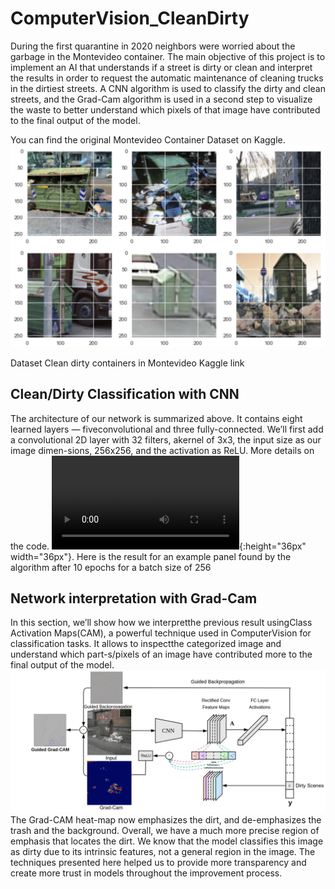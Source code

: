 # ComputerVision_CleanDirty

During the first quarantine in 2020 neighbors were worried about the garbage in the Montevideo container. The main objective of this project is to implement an AI that understands if a street is dirty or clean and interpret the results in order to request the automatic maintenance of cleaning trucks in the dirtiest streets. A CNN algorithm is used to classify the dirty and clean streets, and the Grad-Cam algorithm is used in a second step to visualize the waste to better understand which pixels of that image have contributed to the final output  of  the  model. 

You can find the original Montevideo Container Dataset on Kaggle.
![Dataset](Dataset.png)

Dataset Clean dirty containers in Montevideo Kaggle link

## Clean/Dirty Classification with CNN
The architecture of our network is summarized above.  It contains eight learned layers — fiveconvolutional  and  three  fully-connected.   We’ll first add a convolutional 2D layer with 32 filters, akernel of 3x3, the input size as our image dimen-sions, 256x256, and the activation as ReLU. More details on the code.
![Classifier](Classification.mov){:height="36px" width="36px"}.
Here is the result for an example panel found by the algorithm after 10 epochs for a batch size of 256

## Network interpretation with Grad-Cam 
In  this  section,   we’ll  show  how  we  interpretthe previous result usingClass Activation Maps(CAM), a powerful technique used in ComputerVision for classification tasks. It allows to inspectthe categorized image and understand which part-s/pixels of an image have contributed more to the final  output  of  the  model.
![GradCam](GradCam.jpeg)
The Grad-CAM heat-map now emphasizes the dirt, and de-emphasizes the trash and the background. Overall, we have a much more precise region of emphasis that locates the dirt. We know that the model classifies this image as dirty due to its intrinsic features, not a general region in the image. The techniques presented here helped us to provide more transparency and create more trust in models throughout the improvement process.
